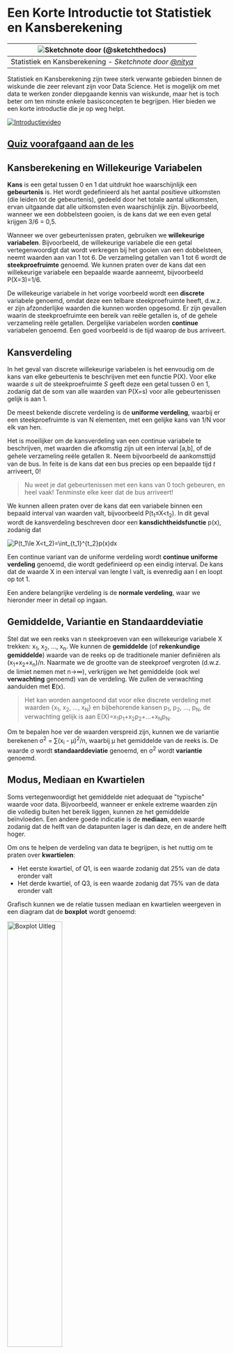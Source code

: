 <!--
CO_OP_TRANSLATOR_METADATA:
{
  "original_hash": "ce95884566a74db72572cd51f0cb25ad",
  "translation_date": "2025-09-06T13:45:48+00:00",
  "source_file": "1-Introduction/04-stats-and-probability/README.md",
  "language_code": "nl"
}
-->
# Een Korte Introductie tot Statistiek en Kansberekening

|![ Sketchnote door [(@sketchthedocs)](https://sketchthedocs.dev) ](../../sketchnotes/04-Statistics-Probability.png)|
|:---:|
| Statistiek en Kansberekening - _Sketchnote door [@nitya](https://twitter.com/nitya)_ |

Statistiek en Kansberekening zijn twee sterk verwante gebieden binnen de wiskunde die zeer relevant zijn voor Data Science. Het is mogelijk om met data te werken zonder diepgaande kennis van wiskunde, maar het is toch beter om ten minste enkele basisconcepten te begrijpen. Hier bieden we een korte introductie die je op weg helpt.

[![Introductievideo](../../../../translated_images/video-prob-and-stats.e4282e5efa2f2543400843ed98b1057065c9600cebfc8a728e8931b5702b2ae4.nl.png)](https://youtu.be/Z5Zy85g4Yjw)

## [Quiz voorafgaand aan de les](https://ff-quizzes.netlify.app/en/ds/quiz/6)

## Kansberekening en Willekeurige Variabelen

**Kans** is een getal tussen 0 en 1 dat uitdrukt hoe waarschijnlijk een **gebeurtenis** is. Het wordt gedefinieerd als het aantal positieve uitkomsten (die leiden tot de gebeurtenis), gedeeld door het totale aantal uitkomsten, ervan uitgaande dat alle uitkomsten even waarschijnlijk zijn. Bijvoorbeeld, wanneer we een dobbelsteen gooien, is de kans dat we een even getal krijgen 3/6 = 0,5.

Wanneer we over gebeurtenissen praten, gebruiken we **willekeurige variabelen**. Bijvoorbeeld, de willekeurige variabele die een getal vertegenwoordigt dat wordt verkregen bij het gooien van een dobbelsteen, neemt waarden aan van 1 tot 6. De verzameling getallen van 1 tot 6 wordt de **steekproefruimte** genoemd. We kunnen praten over de kans dat een willekeurige variabele een bepaalde waarde aanneemt, bijvoorbeeld P(X=3)=1/6.

De willekeurige variabele in het vorige voorbeeld wordt een **discrete** variabele genoemd, omdat deze een telbare steekproefruimte heeft, d.w.z. er zijn afzonderlijke waarden die kunnen worden opgesomd. Er zijn gevallen waarin de steekproefruimte een bereik van reële getallen is, of de gehele verzameling reële getallen. Dergelijke variabelen worden **continue** variabelen genoemd. Een goed voorbeeld is de tijd waarop de bus arriveert.

## Kansverdeling

In het geval van discrete willekeurige variabelen is het eenvoudig om de kans van elke gebeurtenis te beschrijven met een functie P(X). Voor elke waarde *s* uit de steekproefruimte *S* geeft deze een getal tussen 0 en 1, zodanig dat de som van alle waarden van P(X=s) voor alle gebeurtenissen gelijk is aan 1.

De meest bekende discrete verdeling is de **uniforme verdeling**, waarbij er een steekproefruimte is van N elementen, met een gelijke kans van 1/N voor elk van hen.

Het is moeilijker om de kansverdeling van een continue variabele te beschrijven, met waarden die afkomstig zijn uit een interval [a,b], of de gehele verzameling reële getallen ℝ. Neem bijvoorbeeld de aankomsttijd van de bus. In feite is de kans dat een bus precies op een bepaalde tijd *t* arriveert, 0!

> Nu weet je dat gebeurtenissen met een kans van 0 toch gebeuren, en heel vaak! Tenminste elke keer dat de bus arriveert!

We kunnen alleen praten over de kans dat een variabele binnen een bepaald interval van waarden valt, bijvoorbeeld P(t<sub>1</sub>≤X<t<sub>2</sub>). In dit geval wordt de kansverdeling beschreven door een **kansdichtheidsfunctie** p(x), zodanig dat

![P(t_1\le X<t_2)=\int_{t_1}^{t_2}p(x)dx](../../../../translated_images/probability-density.a8aad29f17a14afb519b407c7b6edeb9f3f9aa5f69c9e6d9445f604e5f8a2bf7.nl.png)

Een continue variant van de uniforme verdeling wordt **continue uniforme verdeling** genoemd, die wordt gedefinieerd op een eindig interval. De kans dat de waarde X in een interval van lengte l valt, is evenredig aan l en loopt op tot 1.

Een andere belangrijke verdeling is de **normale verdeling**, waar we hieronder meer in detail op ingaan.

## Gemiddelde, Variantie en Standaarddeviatie

Stel dat we een reeks van n steekproeven van een willekeurige variabele X trekken: x<sub>1</sub>, x<sub>2</sub>, ..., x<sub>n</sub>. We kunnen de **gemiddelde** (of **rekenkundige gemiddelde**) waarde van de reeks op de traditionele manier definiëren als (x<sub>1</sub>+x<sub>2</sub>+x<sub>n</sub>)/n. Naarmate we de grootte van de steekproef vergroten (d.w.z. de limiet nemen met n→∞), verkrijgen we het gemiddelde (ook wel **verwachting** genoemd) van de verdeling. We zullen de verwachting aanduiden met **E**(x).

> Het kan worden aangetoond dat voor elke discrete verdeling met waarden {x<sub>1</sub>, x<sub>2</sub>, ..., x<sub>N</sub>} en bijbehorende kansen p<sub>1</sub>, p<sub>2</sub>, ..., p<sub>N</sub>, de verwachting gelijk is aan E(X)=x<sub>1</sub>p<sub>1</sub>+x<sub>2</sub>p<sub>2</sub>+...+x<sub>N</sub>p<sub>N</sub>.

Om te bepalen hoe ver de waarden verspreid zijn, kunnen we de variantie berekenen σ<sup>2</sup> = ∑(x<sub>i</sub> - μ)<sup>2</sup>/n, waarbij μ het gemiddelde van de reeks is. De waarde σ wordt **standaarddeviatie** genoemd, en σ<sup>2</sup> wordt **variantie** genoemd.

## Modus, Mediaan en Kwartielen

Soms vertegenwoordigt het gemiddelde niet adequaat de "typische" waarde voor data. Bijvoorbeeld, wanneer er enkele extreme waarden zijn die volledig buiten het bereik liggen, kunnen ze het gemiddelde beïnvloeden. Een andere goede indicatie is de **mediaan**, een waarde zodanig dat de helft van de datapunten lager is dan deze, en de andere helft hoger.

Om ons te helpen de verdeling van data te begrijpen, is het nuttig om te praten over **kwartielen**:

* Het eerste kwartiel, of Q1, is een waarde zodanig dat 25% van de data eronder valt
* Het derde kwartiel, of Q3, is een waarde zodanig dat 75% van de data eronder valt

Grafisch kunnen we de relatie tussen mediaan en kwartielen weergeven in een diagram dat de **boxplot** wordt genoemd:

<img src="images/boxplot_explanation.png" alt="Boxplot Uitleg" width="50%">

Hier berekenen we ook de **interkwartielafstand** IQR=Q3-Q1, en zogenaamde **uitbijters** - waarden die buiten de grenzen [Q1-1.5*IQR,Q3+1.5*IQR] liggen.

Voor een eindige verdeling die een klein aantal mogelijke waarden bevat, is een goede "typische" waarde degene die het vaakst voorkomt, wat de **modus** wordt genoemd. Het wordt vaak toegepast op categorische data, zoals kleuren. Stel je een situatie voor waarin we twee groepen mensen hebben - sommigen die sterk de voorkeur geven aan rood, en anderen die blauw verkiezen. Als we kleuren coderen met nummers, zou de gemiddelde waarde voor een favoriete kleur ergens in het oranje-groene spectrum liggen, wat niet de werkelijke voorkeur van geen van beide groepen aangeeft. De modus zou echter een van de kleuren zijn, of beide kleuren, als het aantal mensen dat voor hen stemt gelijk is (in dit geval noemen we de steekproef **multimodaal**).

## Data uit de echte wereld

Wanneer we data uit het echte leven analyseren, zijn ze vaak geen willekeurige variabelen in de strikte zin, omdat we geen experimenten uitvoeren met onbekende resultaten. Bijvoorbeeld, neem een team van honkbalspelers en hun lichaamsdata, zoals lengte, gewicht en leeftijd. Die cijfers zijn niet precies willekeurig, maar we kunnen nog steeds dezelfde wiskundige concepten toepassen. Bijvoorbeeld, een reeks van gewichten van mensen kan worden beschouwd als een reeks waarden die afkomstig zijn van een willekeurige variabele. Hieronder staat de reeks gewichten van echte honkbalspelers uit [Major League Baseball](http://mlb.mlb.com/index.jsp), afkomstig uit [deze dataset](http://wiki.stat.ucla.edu/socr/index.php/SOCR_Data_MLB_HeightsWeights) (voor jouw gemak worden alleen de eerste 20 waarden weergegeven):

```
[180.0, 215.0, 210.0, 210.0, 188.0, 176.0, 209.0, 200.0, 231.0, 180.0, 188.0, 180.0, 185.0, 160.0, 180.0, 185.0, 197.0, 189.0, 185.0, 219.0]
```

> **Opmerking**: Om het voorbeeld te zien van werken met deze dataset, bekijk het [bijbehorende notebook](notebook.ipynb). Er zijn ook een aantal uitdagingen in deze les, en je kunt ze voltooien door wat code toe te voegen aan dat notebook. Als je niet zeker weet hoe je met data moet werken, maak je geen zorgen - we komen later terug op het werken met data met Python. Als je niet weet hoe je code moet uitvoeren in Jupyter Notebook, bekijk dan [dit artikel](https://soshnikov.com/education/how-to-execute-notebooks-from-github/).

Hier is de boxplot die het gemiddelde, de mediaan en de kwartielen voor onze data toont:

![Gewicht Boxplot](../../../../translated_images/weight-boxplot.1dbab1c03af26f8a008fff4e17680082c8ab147d6df646cbac440bbf8f5b9c42.nl.png)

Omdat onze data informatie bevat over verschillende speler **rollen**, kunnen we ook een boxplot per rol maken - dit stelt ons in staat om een idee te krijgen van hoe de parameters verschillen per rol. Deze keer bekijken we de lengte:

![Boxplot per rol](../../../../translated_images/boxplot_byrole.036b27a1c3f52d42f66fba2324ec5cde0a1bca6a01a619eeb0ce7cd054b2527b.nl.png)

Dit diagram suggereert dat, gemiddeld genomen, de lengte van eerste honkspelers hoger is dan de lengte van tweede honkspelers. Later in deze les leren we hoe we deze hypothese formeler kunnen testen en hoe we kunnen aantonen dat onze data statistisch significant is om dit te bewijzen.

> Bij het werken met data uit de echte wereld gaan we ervan uit dat alle datapunten steekproeven zijn afkomstig van een bepaalde kansverdeling. Deze aanname stelt ons in staat om machine learning-technieken toe te passen en werkende voorspellende modellen te bouwen.

Om te zien wat de verdeling van onze data is, kunnen we een grafiek maken die een **histogram** wordt genoemd. De X-as bevat een aantal verschillende gewichtintervallen (zogenaamde **bins**), en de verticale as toont het aantal keren dat onze willekeurige variabele steekproef binnen een bepaald interval viel.

![Histogram van echte wereld data](../../../../translated_images/weight-histogram.bfd00caf7fc30b145b21e862dba7def41c75635d5280de25d840dd7f0b00545e.nl.png)

Uit dit histogram kun je zien dat alle waarden gecentreerd zijn rond een bepaald gemiddeld gewicht, en hoe verder we van dat gewicht af gaan, hoe minder gewichten van die waarde worden aangetroffen. Met andere woorden, het is zeer onwaarschijnlijk dat het gewicht van een honkbalspeler sterk afwijkt van het gemiddelde gewicht. De variantie van gewichten toont de mate waarin gewichten waarschijnlijk verschillen van het gemiddelde.

> Als we gewichten van andere mensen nemen, niet uit de honkbalcompetitie, is de verdeling waarschijnlijk anders. De vorm van de verdeling blijft echter hetzelfde, maar het gemiddelde en de variantie zouden veranderen. Dus, als we ons model trainen op honkbalspelers, is het waarschijnlijk dat het verkeerde resultaten geeft wanneer toegepast op studenten van een universiteit, omdat de onderliggende verdeling anders is.

## Normale Verdeling

De verdeling van gewichten die we hierboven hebben gezien is zeer typisch, en veel metingen uit de echte wereld volgen hetzelfde type verdeling, maar met verschillende gemiddelden en varianties. Deze verdeling wordt de **normale verdeling** genoemd, en speelt een zeer belangrijke rol in de statistiek.

Het gebruik van de normale verdeling is een correcte manier om willekeurige gewichten van potentiële honkbalspelers te genereren. Zodra we het gemiddelde gewicht `mean` en de standaarddeviatie `std` kennen, kunnen we 1000 gewichtsteekproeven genereren op de volgende manier:
```python
samples = np.random.normal(mean,std,1000)
```

Als we het histogram van de gegenereerde steekproeven plotten, zien we een afbeelding die erg lijkt op die hierboven. En als we het aantal steekproeven en het aantal bins vergroten, kunnen we een afbeelding van een normale verdeling genereren die dichter bij ideaal is:

![Normale Verdeling met mean=0 en std.dev=1](../../../../translated_images/normal-histogram.dfae0d67c202137d552d0015fb87581eca263925e512404f3c12d8885315432e.nl.png)

*Normale Verdeling met mean=0 en std.dev=1*

## Betrouwbaarheidsintervallen

Wanneer we praten over gewichten van honkbalspelers, gaan we ervan uit dat er een bepaalde **willekeurige variabele W** is die overeenkomt met de ideale kansverdeling van gewichten van alle honkbalspelers (de zogenaamde **populatie**). Onze reeks gewichten komt overeen met een subset van alle honkbalspelers die we de **steekproef** noemen. Een interessante vraag is: kunnen we de parameters van de verdeling van W kennen, d.w.z. het gemiddelde en de variantie van de populatie?

Het eenvoudigste antwoord zou zijn om het gemiddelde en de variantie van onze steekproef te berekenen. Het kan echter gebeuren dat onze willekeurige steekproef niet nauwkeurig de volledige populatie vertegenwoordigt. Daarom is het logisch om te praten over **betrouwbaarheidsintervallen**.

> **Betrouwbaarheidsinterval** is de schatting van het werkelijke gemiddelde van de populatie gegeven onze steekproef, die nauwkeurig is met een bepaalde waarschijnlijkheid (of **niveau van vertrouwen**).

Stel dat we een steekproef X...

1</sub>, ..., X<sub>n</sub> uit onze verdeling. Elke keer dat we een steekproef nemen uit onze verdeling, krijgen we een andere gemiddelde waarde μ. Dus μ kan worden beschouwd als een willekeurige variabele. Een **betrouwbaarheidsinterval** met betrouwbaarheid p is een paar waarden (L<sub>p</sub>,R<sub>p</sub>), zodanig dat **P**(L<sub>p</sub>≤μ≤R<sub>p</sub>) = p, oftewel de kans dat de gemeten gemiddelde waarde binnen het interval valt is gelijk aan p.

Het gaat verder dan onze korte introductie om in detail te bespreken hoe die betrouwbaarheidsintervallen worden berekend. Meer details zijn te vinden [op Wikipedia](https://en.wikipedia.org/wiki/Confidence_interval). Kort gezegd definiëren we de verdeling van het berekende steekproefgemiddelde ten opzichte van het werkelijke gemiddelde van de populatie, wat wordt genoemd **studentverdeling**.

> **Interessant feit**: De studentverdeling is genoemd naar wiskundige William Sealy Gosset, die zijn artikel publiceerde onder het pseudoniem "Student". Hij werkte in de Guinness-brouwerij, en volgens een van de versies wilde zijn werkgever niet dat het grote publiek wist dat ze statistische tests gebruikten om de kwaliteit van grondstoffen te bepalen.

Als we het gemiddelde μ van onze populatie willen schatten met betrouwbaarheid p, moeten we *(1-p)/2-de percentiel* van een studentverdeling A nemen, die kan worden verkregen uit tabellen of berekend met ingebouwde functies van statistische software (bijv. Python, R, enz.). Dan wordt het interval voor μ gegeven door X±A*D/√n, waarbij X het verkregen gemiddelde van de steekproef is en D de standaarddeviatie.

> **Opmerking**: We laten ook de bespreking van een belangrijk concept van [vrijheidsgraden](https://en.wikipedia.org/wiki/Degrees_of_freedom_(statistics)) weg, wat belangrijk is in relatie tot de studentverdeling. Je kunt meer uitgebreide boeken over statistiek raadplegen om dit concept dieper te begrijpen.

Een voorbeeld van het berekenen van betrouwbaarheidsintervallen voor gewichten en lengtes is te vinden in de [bijbehorende notebooks](notebook.ipynb).

| p | Gemiddelde gewicht |
|-----|------------------|
| 0.85 | 201.73±0.94     |
| 0.90 | 201.73±1.08     |
| 0.95 | 201.73±1.28     |

Merk op dat hoe hoger de betrouwbaarheid, hoe breder het betrouwbaarheidsinterval.

## Hypothesetoetsing

In onze dataset van honkbalspelers zijn er verschillende spelersrollen, die hieronder kunnen worden samengevat (bekijk de [bijbehorende notebook](notebook.ipynb) om te zien hoe deze tabel kan worden berekend):

| Rol | Lengte | Gewicht | Aantal |
|-----|--------|---------|--------|
| Catcher | 72.723684 | 204.328947 | 76     |
| Designated_Hitter | 74.222222 | 220.888889 | 18     |
| First_Baseman | 74.000000 | 213.109091 | 55     |
| Outfielder | 73.010309 | 199.113402 | 194    |
| Relief_Pitcher | 74.374603 | 203.517460 | 315    |
| Second_Baseman | 71.362069 | 184.344828 | 58     |
| Shortstop | 71.903846 | 182.923077 | 52     |
| Starting_Pitcher | 74.719457 | 205.163636 | 221    |
| Third_Baseman | 73.044444 | 200.955556 | 45     |

We kunnen zien dat de gemiddelde lengte van eerste honkspelers hoger is dan die van tweede honkspelers. Dus we zouden kunnen concluderen dat **eerste honkspelers langer zijn dan tweede honkspelers**.

> Deze uitspraak wordt een **hypothese** genoemd, omdat we niet weten of het feit daadwerkelijk waar is of niet.

Het is echter niet altijd duidelijk of we deze conclusie kunnen trekken. Uit de bovenstaande discussie weten we dat elk gemiddelde een bijbehorend betrouwbaarheidsinterval heeft, en dus kan dit verschil gewoon een statistische fout zijn. We hebben een meer formele manier nodig om onze hypothese te testen.

Laten we betrouwbaarheidsintervallen afzonderlijk berekenen voor de lengtes van eerste en tweede honkspelers:

| Betrouwbaarheid | Eerste honkspelers | Tweede honkspelers |
|-----------------|--------------------|--------------------|
| 0.85            | 73.62..74.38      | 71.04..71.69       |
| 0.90            | 73.56..74.44      | 70.99..71.73       |
| 0.95            | 73.47..74.53      | 70.92..71.81       |

We kunnen zien dat de intervallen onder geen enkele betrouwbaarheid overlappen. Dat bewijst onze hypothese dat eerste honkspelers langer zijn dan tweede honkspelers.

Meer formeel is het probleem dat we oplossen om te zien of **twee kansverdelingen hetzelfde zijn**, of op zijn minst dezelfde parameters hebben. Afhankelijk van de verdeling moeten we verschillende tests gebruiken. Als we weten dat onze verdelingen normaal zijn, kunnen we **[Student t-test](https://en.wikipedia.org/wiki/Student%27s_t-test)** toepassen.

Bij de Student t-test berekenen we de zogenaamde **t-waarde**, die het verschil tussen gemiddelden aangeeft, rekening houdend met de variantie. Het is aangetoond dat de t-waarde de **studentverdeling** volgt, wat ons in staat stelt de drempelwaarde te verkrijgen voor een gegeven betrouwbaarheidsniveau **p** (dit kan worden berekend of opgezocht in numerieke tabellen). We vergelijken vervolgens de t-waarde met deze drempel om de hypothese goed te keuren of te verwerpen.

In Python kunnen we het **SciPy**-pakket gebruiken, dat de functie `ttest_ind` bevat (naast vele andere nuttige statistische functies!). Het berekent de t-waarde voor ons en doet ook de omgekeerde opzoeking van de betrouwbaarheids-p-waarde, zodat we alleen naar de betrouwbaarheid hoeven te kijken om de conclusie te trekken.

Bijvoorbeeld, onze vergelijking tussen de lengtes van eerste en tweede honkspelers geeft ons de volgende resultaten:
```python
from scipy.stats import ttest_ind

tval, pval = ttest_ind(df.loc[df['Role']=='First_Baseman',['Height']], df.loc[df['Role']=='Designated_Hitter',['Height']],equal_var=False)
print(f"T-value = {tval[0]:.2f}\nP-value: {pval[0]}")
```
```
T-value = 7.65
P-value: 9.137321189738925e-12
```
In ons geval is de p-waarde erg laag, wat betekent dat er sterk bewijs is dat eerste honkspelers langer zijn.

Er zijn ook verschillende andere soorten hypothesen die we mogelijk willen testen, bijvoorbeeld:
* Bewijzen dat een gegeven steekproef een bepaalde verdeling volgt. In ons geval hebben we aangenomen dat lengtes normaal verdeeld zijn, maar dat vereist formele statistische verificatie.
* Bewijzen dat een gemiddelde waarde van een steekproef overeenkomt met een vooraf gedefinieerde waarde.
* Vergelijken van gemiddelden van een aantal steekproeven (bijv. wat is het verschil in geluksniveaus tussen verschillende leeftijdsgroepen).

## Wet van de grote aantallen en centrale limietstelling

Een van de redenen waarom normale verdeling zo belangrijk is, is de zogenaamde **centrale limietstelling**. Stel dat we een grote steekproef hebben van onafhankelijke N waarden X<sub>1</sub>, ..., X<sub>N</sub>, genomen uit een willekeurige verdeling met gemiddelde μ en variantie σ<sup>2</sup>. Dan, voor voldoende grote N (met andere woorden, wanneer N→∞), zou het gemiddelde Σ<sub>i</sub>X<sub>i</sub> normaal verdeeld zijn, met gemiddelde μ en variantie σ<sup>2</sup>/N.

> Een andere manier om de centrale limietstelling te interpreteren is te zeggen dat ongeacht de verdeling, wanneer je het gemiddelde berekent van een som van willekeurige variabele waarden, je uitkomt op een normale verdeling.

Uit de centrale limietstelling volgt ook dat, wanneer N→∞, de kans dat het steekproefgemiddelde gelijk is aan μ 1 wordt. Dit staat bekend als **de wet van de grote aantallen**.

## Covariantie en correlatie

Een van de dingen die Data Science doet, is het vinden van relaties tussen gegevens. We zeggen dat twee reeksen **correleren** wanneer ze hetzelfde gedrag vertonen op hetzelfde moment, d.w.z. ze stijgen/dalen tegelijkertijd, of één reeks stijgt wanneer een andere daalt en vice versa. Met andere woorden, er lijkt een relatie te zijn tussen twee reeksen.

> Correlatie geeft niet noodzakelijk een oorzakelijk verband aan tussen twee reeksen; soms kunnen beide variabelen afhankelijk zijn van een externe oorzaak, of het kan puur toeval zijn dat de twee reeksen correleren. Sterke wiskundige correlatie is echter een goede indicatie dat twee variabelen op de een of andere manier verbonden zijn.

Wiskundig gezien is het belangrijkste concept dat de relatie tussen twee willekeurige variabelen laat zien **covariantie**, die als volgt wordt berekend: Cov(X,Y) = **E**\[(X-**E**(X))(Y-**E**(Y))\]. We berekenen de afwijking van beide variabelen ten opzichte van hun gemiddelde waarden en vervolgens het product van die afwijkingen. Als beide variabelen samen afwijken, is het product altijd een positieve waarde, die optelt tot positieve covariantie. Als beide variabelen niet synchroon afwijken (d.w.z. één daalt onder het gemiddelde wanneer een andere stijgt boven het gemiddelde), krijgen we altijd negatieve getallen, die optellen tot negatieve covariantie. Als de afwijkingen niet afhankelijk zijn, tellen ze op tot ongeveer nul.

De absolute waarde van covariantie vertelt ons niet veel over hoe groot de correlatie is, omdat het afhangt van de grootte van de werkelijke waarden. Om het te normaliseren, kunnen we de covariantie delen door de standaarddeviatie van beide variabelen, om **correlatie** te krijgen. Het goede is dat correlatie altijd in het bereik [-1,1] ligt, waarbij 1 sterke positieve correlatie tussen waarden aangeeft, -1 sterke negatieve correlatie, en 0 geen correlatie (variabelen zijn onafhankelijk).

**Voorbeeld**: We kunnen de correlatie berekenen tussen gewichten en lengtes van honkbalspelers uit de hierboven genoemde dataset:
```python
print(np.corrcoef(weights,heights))
```
Als resultaat krijgen we een **correlatiematrix** zoals deze:
```
array([[1.        , 0.52959196],
       [0.52959196, 1.        ]])
```

> Een correlatiematrix C kan worden berekend voor een willekeurig aantal invoerreeksen S<sub>1</sub>, ..., S<sub>n</sub>. De waarde van C<sub>ij</sub> is de correlatie tussen S<sub>i</sub> en S<sub>j</sub>, en diagonale elementen zijn altijd 1 (wat ook zelfcorrelatie van S<sub>i</sub> is).

In ons geval geeft de waarde 0.53 aan dat er enige correlatie is tussen het gewicht en de lengte van een persoon. We kunnen ook de spreidingsdiagram maken van één waarde tegen de andere om de relatie visueel te zien:

![Relatie tussen gewicht en lengte](../../../../translated_images/weight-height-relationship.3f06bde4ca2aba9974182c4ef037ed602acd0fbbbbe2ca91cefd838a9e66bcf9.nl.png)

> Meer voorbeelden van correlatie en covariantie zijn te vinden in [bijbehorende notebook](notebook.ipynb).

## Conclusie

In deze sectie hebben we geleerd:

* basisstatistische eigenschappen van gegevens, zoals gemiddelde, variantie, modus en kwartielen
* verschillende verdelingen van willekeurige variabelen, inclusief normale verdeling
* hoe correlatie te vinden tussen verschillende eigenschappen
* hoe het solide apparaat van wiskunde en statistiek te gebruiken om enkele hypothesen te bewijzen
* hoe betrouwbaarheidsintervallen te berekenen voor willekeurige variabelen gegeven een gegevenssteekproef

Hoewel dit zeker geen uitputtende lijst is van onderwerpen die bestaan binnen kansberekening en statistiek, zou het voldoende moeten zijn om je een goede start te geven in deze cursus.

## 🚀 Uitdaging

Gebruik de voorbeeldcode in de notebook om andere hypothesen te testen:
1. Eerste honkspelers zijn ouder dan tweede honkspelers
2. Eerste honkspelers zijn langer dan derde honkspelers
3. Shortstops zijn langer dan tweede honkspelers

## [Post-lecture quiz](https://ff-quizzes.netlify.app/en/ds/quiz/7)

## Review & Zelfstudie

Kansberekening en statistiek is zo'n breed onderwerp dat het een eigen cursus verdient. Als je geïnteresseerd bent om dieper in de theorie te duiken, wil je misschien enkele van de volgende boeken lezen:

1. [Carlos Fernandez-Granda](https://cims.nyu.edu/~cfgranda/) van New York University heeft geweldige collegedictaten [Probability and Statistics for Data Science](https://cims.nyu.edu/~cfgranda/pages/stuff/probability_stats_for_DS.pdf) (online beschikbaar)
1. [Peter en Andrew Bruce. Practical Statistics for Data Scientists.](https://www.oreilly.com/library/view/practical-statistics-for/9781491952955/) [[voorbeeldcode in R](https://github.com/andrewgbruce/statistics-for-data-scientists)].
1. [James D. Miller. Statistics for Data Science](https://www.packtpub.com/product/statistics-for-data-science/9781788290678) [[voorbeeldcode in R](https://github.com/PacktPublishing/Statistics-for-Data-Science)]

## Opdracht

[Kleine Diabetesstudie](assignment.md)

## Credits

Deze les is met ♥️ geschreven door [Dmitry Soshnikov](http://soshnikov.com)

---

**Disclaimer**:  
Dit document is vertaald met behulp van de AI-vertalingsservice [Co-op Translator](https://github.com/Azure/co-op-translator). Hoewel we streven naar nauwkeurigheid, dient u zich ervan bewust te zijn dat geautomatiseerde vertalingen fouten of onnauwkeurigheden kunnen bevatten. Het originele document in zijn oorspronkelijke taal moet worden beschouwd als de gezaghebbende bron. Voor cruciale informatie wordt professionele menselijke vertaling aanbevolen. Wij zijn niet aansprakelijk voor eventuele misverstanden of verkeerde interpretaties die voortvloeien uit het gebruik van deze vertaling.